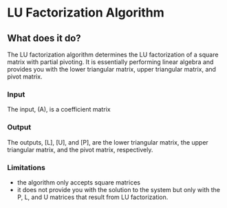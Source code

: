 # LU Factorization Algorithm

## What does it do?

The LU factorization algorithm determines the LU factorization of a square matrix with partial pivoting. It is essentially performing linear algebra and provides you with the lower triangular matrix, upper triangular matrix, and pivot matrix.

### Input
The input, (A), is a coefficient matrix

### Output
The outputs, [L], [U], and [P], are the lower triangular matrix, the upper triangular matrix, and the pivot matrix, respectively.

### Limitations
- the algorithm only accepts square matrices
- it does not provide you with the solution to the system but only with the P, L, and U matrices that result from LU factorization.
